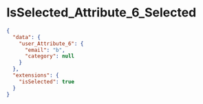 # IsSelected_Attribute_6_Selected

```json
{
  "data": {
    "user_Attribute_6": {
      "email": "b",
      "category": null
    }
  },
  "extensions": {
    "isSelected": true
  }
}
```
